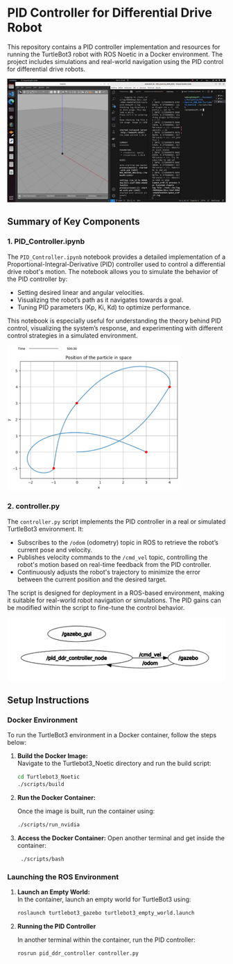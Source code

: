 # PID Controller for Differential Drive Robot 

This repository contains a PID controller implementation and resources for running the TurtleBot3 robot with ROS Noetic in a Docker environment. The project includes simulations and real-world navigation using the PID control for differential drive robots.

<img src="images/PID_Control_DDR_ROS_Image.gif" alt="Project Image" width="600">

## Summary of Key Components

### 1. PID_Controller.ipynb
The `PID_Controller.ipynb` notebook provides a detailed implementation of a Proportional-Integral-Derivative (PID) controller used to control a differential drive robot's motion. The notebook allows you to simulate the behavior of the PID controller by:

- Setting desired linear and angular velocities.
- Visualizing the robot’s path as it navigates towards a goal.
- Tuning PID parameters (Kp, Ki, Kd) to optimize performance.

This notebook is especially useful for understanding the theory behind PID control, visualizing the system’s response, and experimenting with different control strategies in a simulated environment.

<img src="images/PID_Control_Trajectory.png" alt="Project Image" width="400">

### 2. controller.py
The `controller.py` script implements the PID controller in a real or simulated TurtleBot3 environment. It:

- Subscribes to the `/odom` (odometry) topic in ROS to retrieve the robot’s current pose and velocity.
- Publishes velocity commands to the `/cmd_vel` topic, controlling the robot's motion based on real-time feedback from the PID controller.
- Continuously adjusts the robot's trajectory to minimize the error between the current position and the desired target.

The script is designed for deployment in a ROS-based environment, making it suitable for real-world robot navigation or simulations. The PID gains can be modified within the script to fine-tune the control behavior.

<img src="images/pid_controller_node.png" alt="Project Image" width="600">


## Setup Instructions

### Docker Environment

To run the TurtleBot3 environment in a Docker container, follow the steps below:

1. **Build the Docker Image:**  
   Navigate to the Turtlebot3_Noetic directory and run the build script:
   ```bash
   cd Turtlebot3_Noetic
   ./scripts/build
2. **Run the Docker Container:**

    Once the image is built, run the container using:
    ```bash
    ./scripts/run_nvidia
3. **Access the Docker Container:**
    Open another terminal and get inside the container:
    ```bash
     ./scripts/bash
### Launching the ROS Environment
1. **Launch an Empty World:**  
   In the container, launch an empty world for TurtleBot3 using:
   ```bash
   roslaunch turtlebot3_gazebo turtlebot3_empty_world.launch
2. **Running the PID Controller**

    In another terminal within the container, run the PID controller:
    ```bash
    rosrun pid_ddr_controller controller.py
